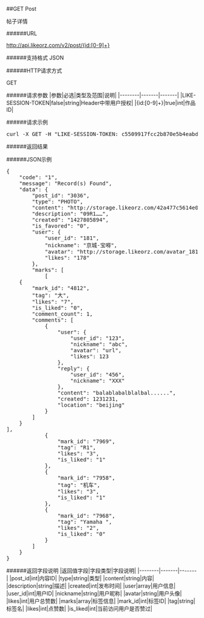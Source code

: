 ##GET Post

帖子详情

######URL

http://api.likeorz.com/v2/post/{id:[0-9]+}

######支持格式
JSON

######HTTP请求方式

GET

######请求参数
|参数|必选|类型及范围|说明|
|--------|-------|-------|
|LIKE-SESSION-TOKEN|false|string|Header中带用户授权|
|{id:[0-9]+}|true|int|作品ID|

######请求示例
<pre>
curl -X GET -H "LIKE-SESSION-TOKEN: c5509917fcc2b870e5b4eabd4de7cd39"  http://api.likeorz.com/v2/post/3036
</pre>
######返回结果

######JSON示例

<pre>
{
    "code": "1", 
    "message": "Record(s) Found", 
    "data": {
        "post_id": "3036", 
        "type": "PHOTO", 
        "content": "http://storage.likeorz.com/42a477c5614e0fed_1427805894_w_428_h_640_181.jpg", 
        "description": "09R1……", 
        "created": "1427805894", 
        "is_favored": "0", 
        "user": {
            "user_id": "181", 
            "nickname": "京城-宝嘚", 
            "avatar": "http://storage.likeorz.com/avatar_181_1427523684.jpg", 
            "likes": "178"
        }, 
        "marks": [
            [
    {
        "mark_id": "4812",
        "tag": "大",
        "likes": "7",
        "is_liked": "0",
        "comment_count": 1,
        "comments": [
            {
                "user": {
                    "user_id": "123",
                    "nickname": "abc",
                    "avatar": "url",
                    "likes": 123
                },
                "reply": {
                    "user_id": "456",
                    "nickname": "XXX"
                },
                "content": "balablabalblalbal......",
                "created": 1231231,
                "location": "beijing"
            }
        ]
    }
], 
            {
                "mark_id": "7969", 
                "tag": "R1", 
                "likes": "3", 
                "is_liked": "1"
            }, 
            {
                "mark_id": "7958", 
                "tag": "机车", 
                "likes": "3", 
                "is_liked": "1"
            }, 
            {
                "mark_id": "7968", 
                "tag": "Yamaha ", 
                "likes": "2", 
                "is_liked": "0"
            }
        ]
    }
}
</pre>

######返回字段说明
|返回值字段|字段类型|字段说明|
|--------|-------|-------|
|post_id|int|内容ID|
|type|string|类型|
|content|string|内容|
|description|string|描述|
|created|int|发布时间|
|user|array|用户信息|
|user_id|int|用户ID|
|nickname|string|用户昵称|
|avatar|string|用户头像|
|likes|int|用户总赞数|
|marks|array|标签信息|
|mark_id|int|标签ID|
|tag|string|标签名|
|likes|int|点赞数|
|is_liked|int|当前访问用户是否赞过|